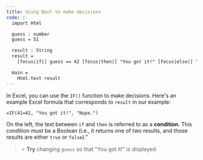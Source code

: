 ```yaml
---
title: Using Bool to make decisions
code: |-
  import Html

  guess : number
  guess = 51

  result : String
  result =
    [focus|if|] guess == 42 [focus|then|] "You got it!" [focus|else|] "Nope."

  main =
    Html.text result
---
```

In Excel, you can use the `IF()` function to make decisions.
Here's an example Excel formula that corresponds to `result` in our example:

    =IF(41=42, "You got it!", "Nope.")

On the left, the text between `if` and `then` is referred to as a **condition**. This condition must be a Boolean (i.e., it returns one of two results, and those results are either `true` or `false`).”

> ⭐️ **Try** changing `guess` so that "You got it!" is displayed.